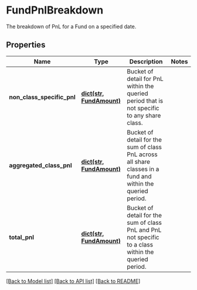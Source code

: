 # FundPnlBreakdown

The breakdown of PnL for a Fund on a specified date.

## Properties
Name | Type | Description | Notes
------------ | ------------- | ------------- | -------------
**non_class_specific_pnl** | [**dict(str, FundAmount)**](FundAmount.md) | Bucket of detail for PnL within the queried period that is not specific to any share class. | 
**aggregated_class_pnl** | [**dict(str, FundAmount)**](FundAmount.md) | Bucket of detail for the sum of class PnL across all share classes in a fund and within the queried period. | 
**total_pnl** | [**dict(str, FundAmount)**](FundAmount.md) | Bucket of detail for the sum of class PnL and PnL not specific to a class within the queried period. | 

[[Back to Model list]](../README.md#documentation-for-models) [[Back to API list]](../README.md#documentation-for-api-endpoints) [[Back to README]](../README.md)


